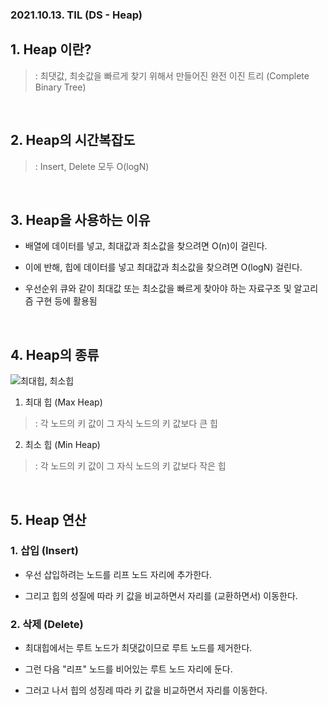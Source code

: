 ### 2021.10.13. TIL (DS - Heap)

## 1. Heap 이란?

>: 최댓값, 최솟값을 빠르게 찾기 위해서 만들어진 완전 이진 트리 (Complete Binary Tree)

<br>

## 2. Heap의 시간복잡도

>: Insert, Delete 모두 O(logN)

<br>

## 3. Heap을 사용하는 이유

* 배열에 데이터를 넣고, 최대값과 최소값을 찾으려면 O(n)이 걸린다.

* 이에 반해, 힙에 데이터를 넣고 최대값과 최소값을 찾으려면 O(logN) 걸린다.

* 우선순위 큐와 같이 최대값 또는 최소값을 빠르게 찾아야 하는 자료구조 및 알고리즘 구현 등에 활용됨

<br>

## 4. Heap의 종류

![최대힙, 최소힙](https://img1.daumcdn.net/thumb/R800x0/?scode=mtistory2&fname=https%3A%2F%2Ft1.daumcdn.net%2Fcfile%2Ftistory%2F242F863A5642F55C23)


1. 최대 힙 (Max Heap)

>: 각 노드의 키 값이 그 자식 노드의 키 값보다 큰 힙

2. 최소 힙 (Min Heap)

>: 각 노드의 키 값이 그 자식 노드의 키 값보다 작은 힙

<br>

## 5. Heap 연산

### 1. 삽입 (Insert)

* 우선 삽입하려는 노드를 리프 노드 자리에 추가한다.

* 그리고 힙의 성질에 따라 키 값을 비교하면서 자리를 (교환하면서) 이동한다.

### 2. 삭제 (Delete)

* 최대힙에서는 루트 노드가 최댓값이므로 루트 노드를 제거한다.

* 그런 다음 "리프" 노드를 비어있는 루트 노드 자리에 둔다.

* 그러고 나서 힙의 성징레 따라 키 값을 비교하면서 자리를 이동한다.
